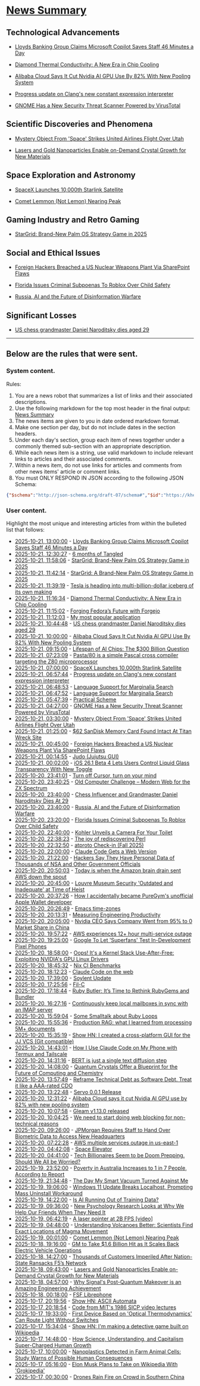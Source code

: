 # [News Summary](https://kherrick.github.io/news-summary/)

## Technological Advancements

* [Lloyds Banking Group Claims Microsoft Copilot Saves Staff 46 Minutes a Day](https://slashdot.org/story/25/10/20/223252/lloyds-banking-group-claims-microsoft-copilot-saves-staff-46-minutes-a-day?utm_source=rss1.0mainlinkanon&utm_medium=feed)

* [Diamond Thermal Conductivity: A New Era in Chip Cooling](https://spectrum.ieee.org/diamond-thermal-conductivity)

* [Alibaba Cloud Says It Cut Nvidia AI GPU Use By 82% With New Pooling System](https://hardware.slashdot.org/story/25/10/21/005243/alibaba-cloud-says-it-cut-nvidia-ai-gpu-use-by-82-with-new-pooling-system?utm_source=rss1.0mainlinkanon&utm_medium=feed)

* [Progress update on Clang's new constant expression interpreter](https://developers.redhat.com/articles/2025/10/15/clang-bytecode-interpreter-update)

* [GNOME Has a New Security Threat Scanner Powered by VirusTotal](https://soylentnews.org/article.pl?sid=25/10/20/1229240&from=rss)

## Scientific Discoveries and Phenomena

* [Mystery Object From 'Space' Strikes United Airlines Flight Over Utah](https://science.slashdot.org/story/25/10/21/0015212/mystery-object-from-space-strikes-united-airlines-flight-over-utah?utm_source=rss1.0mainlinkanon&utm_medium=feed)

* [Lasers and Gold Nanoparticles Enable on-Demand Crystal Growth for New Materials](https://soylentnews.org/article.pl?sid=25/10/16/1543247&from=rss)

## Space Exploration and Astronomy

* [SpaceX Launches 10,000th Starlink Satellite](https://tech.slashdot.org/story/25/10/21/000208/spacex-launches-10000th-starlink-satellite?utm_source=rss1.0mainlinkanon&utm_medium=feed)

* [Comet Lemmon (Not Lemon) Nearing Peak](https://soylentnews.org/article.pl?sid=25/10/18/1745254&from=rss)

## Gaming Industry and Retro Gaming

* [StarGrid: Brand-New Palm OS Strategy Game in 2025](https://quarters.captaintouch.com/blog/posts/2025-10-21-stargrid-has-arrived,-a-brand-new-palm-os-strategy-game-in-2025.html)

## Social and Ethical Issues

* [Foreign Hackers Breached a US Nuclear Weapons Plant Via SharePoint Flaws](https://it.slashdot.org/story/25/10/20/2139236/foreign-hackers-breached-a-us-nuclear-weapons-plant-via-sharepoint-flaws?utm_source=rss1.0mainlinkanon&utm_medium=feed)

* [Florida Issues Criminal Subpoenas To Roblox Over Child Safety](https://games.slashdot.org/story/25/10/20/219228/florida-issues-criminal-subpoenas-to-roblox-over-child-safety?utm_source=rss1.0mainlinkanon&utm_medium=feed)

* [Russia, AI and the Future of Disinformation Warfare](https://soylentnews.org/article.pl?sid=25/10/20/0111228&from=rss)

## Significant Losses

* [US chess grandmaster Daniel Naroditsky dies aged 29](https://www.bbc.com/news/articles/c15pz8vpjp9o)

---

## Below are the rules that were sent.

### System content.

Rules:

1. You are a news robot that summarizes a list of links and their associated descriptions.
2. Use the following markdown for the top most header in the final output: [News Summary](https://kherrick.github.io/news-summary/)
3. The news items are given to you in date ordered markdown format.
4. Make one section per day, but do not include dates in the section headers.
5. Under each day's section, group each item of news together under a commonly themed sub-section with an appropriate description.
6. While each news item is a string, use valid markdown to include relevant links to articles and their associated comments.
7. Within a news item, do not use links for articles and comments from other news items' article or comment links.
8. You must ONLY RESPOND IN JSON according to the following JSON Schema:

```json
{"$schema":"http://json-schema.org/draft-07/schema#","$id":"https://kherrick.github.io/news-summary/news-summary-schema.json","type":"object","properties":{"heading":{"type":"string"},"sections":{"type":"array","items":{"type":"object","properties":{"title":{"type":"string"},"newsItems":{"type":"array","items":{"type":"string"},"minItems":1}},"required":["title","newsItems"]},"minItems":1}},"required":["heading","sections"]}
```

### User content.

Highlight the most unique and interesting articles from within the bulleted list that follows:

* [2025-10-21, 13:00:00](https://slashdot.org/story/25/10/20/223252/lloyds-banking-group-claims-microsoft-copilot-saves-staff-46-minutes-a-day?utm_source=rss1.0mainlinkanon&amp;utm_medium=feed) - [Lloyds Banking Group Claims Microsoft Copilot Saves Staff 46 Minutes a Day](https://slashdot.org/story/25/10/20/223252/lloyds-banking-group-claims-microsoft-copilot-saves-staff-46-minutes-a-day?utm_source=rss1.0mainlinkanon&amp;utm_medium=feed)
* [2025-10-21, 12:30:27](https://lobste.rs/s/bsckho/6_months_tangled) - [6 months of Tangled](https://blog.tangled.org/6-months)
* [2025-10-21, 11:58:06](https://lobste.rs/s/znhl2p/stargrid_brand_new_palm_os_strategy_game) - [StarGrid: Brand-New Palm OS Strategy Game in 2025](https://quarters.captaintouch.com/blog/posts/2025-10-21-stargrid-has-arrived,-a-brand-new-palm-os-strategy-game-in-2025.html)
* [2025-10-21, 11:42:14](https://news.ycombinator.com/item?id=45654660) - [StarGrid: A Brand-New Palm OS Strategy Game in 2025](https://quarters.captaintouch.com/blog/posts/2025-10-21-stargrid-has-arrived,-a-brand-new-palm-os-strategy-game-in-2025.html)
* [2025-10-21, 11:39:19](https://news.ycombinator.com/item?id=45654635) - [Tesla is heading into multi-billion-dollar iceberg of its own making](https://electrek.co/2025/10/20/tesla-heading-into-multi-billion-dollar-iceberg-of-own-making/)
* [2025-10-21, 11:16:34](https://news.ycombinator.com/item?id=45654512) - [Diamond Thermal Conductivity: A New Era in Chip Cooling](https://spectrum.ieee.org/diamond-thermal-conductivity)
* [2025-10-21, 11:15:02](https://lobste.rs/s/9s7f00/forging_fedora_s_future_with_forgejo) - [Forging Fedora’s Future with Forgejo](https://communityblog.fedoraproject.org/forging-fedoras-future-with-forgejo/)
* [2025-10-21, 11:12:03](https://lobste.rs/s/0zqebs/my_most_popular_application) - [My most popular application](https://blog.6nok.org/my-most-popular-application/)
* [2025-10-21, 10:44:48](https://news.ycombinator.com/item?id=45654382) - [US chess grandmaster Daniel Naroditsky dies aged 29](https://www.bbc.com/news/articles/c15pz8vpjp9o)
* [2025-10-21, 10:00:00](https://hardware.slashdot.org/story/25/10/21/005243/alibaba-cloud-says-it-cut-nvidia-ai-gpu-use-by-82-with-new-pooling-system?utm_source=rss1.0mainlinkanon&amp;utm_medium=feed) - [Alibaba Cloud Says It Cut Nvidia AI GPU Use By 82% With New Pooling System](https://hardware.slashdot.org/story/25/10/21/005243/alibaba-cloud-says-it-cut-nvidia-ai-gpu-use-by-82-with-new-pooling-system?utm_source=rss1.0mainlinkanon&amp;utm_medium=feed)
* [2025-10-21, 09:15:00](https://soylentnews.org/article.pl?sid=25/10/20/1236216&amp;from=rss) - [Lifespan of AI Chips: The $300 Billion Question](https://soylentnews.org/article.pl?sid=25/10/20/1236216&amp;from=rss)
* [2025-10-21, 07:23:09](https://news.ycombinator.com/item?id=45653330) - [Pasta/80 is a simple Pascal cross compiler targeting the Z80 microprocessor](https://github.com/pleumann/pasta80)
* [2025-10-21, 07:00:00](https://tech.slashdot.org/story/25/10/21/000208/spacex-launches-10000th-starlink-satellite?utm_source=rss1.0mainlinkanon&amp;utm_medium=feed) - [SpaceX Launches 10,000th Starlink Satellite](https://tech.slashdot.org/story/25/10/21/000208/spacex-launches-10000th-starlink-satellite?utm_source=rss1.0mainlinkanon&amp;utm_medium=feed)
* [2025-10-21, 06:57:44](https://lobste.rs/s/hs1cua/progress_update_on_clang_s_new_constant) - [Progress update on Clang&apos;s new constant expression interpreter](https://developers.redhat.com/articles/2025/10/15/clang-bytecode-interpreter-update)
* [2025-10-21, 06:48:53](https://news.ycombinator.com/item?id=45653143) - [Language Support for Marginalia Search](https://www.marginalia.nu/log/a_126_multilingual/)
* [2025-10-21, 06:47:52](https://lobste.rs/s/dr08yt/language_support_for_marginalia_search) - [Language Support for Marginalia Search](https://www.marginalia.nu/log/a_126_multilingual/)
* [2025-10-21, 05:47:39](https://news.ycombinator.com/item?id=45652859) - [Practical Scheme](https://practical-scheme.net/index.html#docs)
* [2025-10-21, 04:27:00](https://soylentnews.org/article.pl?sid=25/10/20/1229240&amp;from=rss) - [GNOME Has a New Security Threat Scanner Powered by VirusTotal](https://soylentnews.org/article.pl?sid=25/10/20/1229240&amp;from=rss)
* [2025-10-21, 03:30:00](https://science.slashdot.org/story/25/10/21/0015212/mystery-object-from-space-strikes-united-airlines-flight-over-utah?utm_source=rss1.0mainlinkanon&amp;utm_medium=feed) - [Mystery Object From &apos;Space&apos; Strikes United Airlines Flight Over Utah](https://science.slashdot.org/story/25/10/21/0015212/mystery-object-from-space-strikes-united-airlines-flight-over-utah?utm_source=rss1.0mainlinkanon&amp;utm_medium=feed)
* [2025-10-21, 01:25:00](https://hardware.slashdot.org/story/25/10/20/2155249/62-sandisk-memory-card-found-intact-at-titan-wreck-site?utm_source=rss1.0mainlinkanon&amp;utm_medium=feed) - [$62 SanDisk Memory Card Found Intact At Titan Wreck Site](https://hardware.slashdot.org/story/25/10/20/2155249/62-sandisk-memory-card-found-intact-at-titan-wreck-site?utm_source=rss1.0mainlinkanon&amp;utm_medium=feed)
* [2025-10-21, 00:45:00](https://it.slashdot.org/story/25/10/20/2139236/foreign-hackers-breached-a-us-nuclear-weapons-plant-via-sharepoint-flaws?utm_source=rss1.0mainlinkanon&amp;utm_medium=feed) - [Foreign Hackers Breached a US Nuclear Weapons Plant Via SharePoint Flaws](https://it.slashdot.org/story/25/10/20/2139236/foreign-hackers-breached-a-us-nuclear-weapons-plant-via-sharepoint-flaws?utm_source=rss1.0mainlinkanon&amp;utm_medium=feed)
* [2025-10-21, 00:14:55](https://lobste.rs/s/lhkipb/judo_jujutsu_gui) - [Judo (Jujutsu GUI)](https://judojj.com/)
* [2025-10-21, 00:02:00](https://apple.slashdot.org/story/25/10/20/2113254/ios-261-beta-4-lets-users-control-liquid-glass-transparency-with-new-toggle?utm_source=rss1.0mainlinkanon&amp;utm_medium=feed) - [iOS 26.1 Beta 4 Lets Users Control Liquid Glass Transparency With New Toggle](https://apple.slashdot.org/story/25/10/20/2113254/ios-261-beta-4-lets-users-control-liquid-glass-transparency-with-new-toggle?utm_source=rss1.0mainlinkanon&amp;utm_medium=feed)
* [2025-10-20, 23:41:01](https://lobste.rs/s/povey7/turn_off_cursor_turn_on_your_mind) - [Turn off Cursor, turn on your mind](https://allvpv.org/turn-off-cursor/)
* [2025-10-20, 23:40:25](https://news.ycombinator.com/item?id=45650792) - [Old Computer Challenge – Modern Web for the ZX Spectrum](https://0x00.cl/blog/2025/occ-2025/)
* [2025-10-20, 23:40:00](https://games.slashdot.org/story/25/10/20/2126230/chess-influencer-and-grandmaster-daniel-naroditsky-dies-at-29?utm_source=rss1.0mainlinkanon&amp;utm_medium=feed) - [Chess Influencer and Grandmaster Daniel Naroditsky Dies At 29](https://games.slashdot.org/story/25/10/20/2126230/chess-influencer-and-grandmaster-daniel-naroditsky-dies-at-29?utm_source=rss1.0mainlinkanon&amp;utm_medium=feed)
* [2025-10-20, 23:40:00](https://soylentnews.org/article.pl?sid=25/10/20/0111228&amp;from=rss) - [Russia, AI and the Future of Disinformation Warfare](https://soylentnews.org/article.pl?sid=25/10/20/0111228&amp;from=rss)
* [2025-10-20, 23:20:00](https://games.slashdot.org/story/25/10/20/219228/florida-issues-criminal-subpoenas-to-roblox-over-child-safety?utm_source=rss1.0mainlinkanon&amp;utm_medium=feed) - [Florida Issues Criminal Subpoenas To Roblox Over Child Safety](https://games.slashdot.org/story/25/10/20/219228/florida-issues-criminal-subpoenas-to-roblox-over-child-safety?utm_source=rss1.0mainlinkanon&amp;utm_medium=feed)
* [2025-10-20, 22:40:00](https://mobile.slashdot.org/story/25/10/20/212258/kohler-unveils-a-camera-for-your-toilet?utm_source=rss1.0mainlinkanon&amp;utm_medium=feed) - [Kohler Unveils a Camera For Your Toilet](https://mobile.slashdot.org/story/25/10/20/212258/kohler-unveils-a-camera-for-your-toilet?utm_source=rss1.0mainlinkanon&amp;utm_medium=feed)
* [2025-10-20, 22:38:23](https://lobste.rs/s/xdljm2/joy_rediscovering_perl) - [The joy of rediscovering Perl](https://blog.zerodogg.org/2025/10/13/the-joy-of-rediscovering-perl/)
* [2025-10-20, 22:32:50](https://lobste.rs/s/kxjcte/atproto_check_fall_2025) - [atproto Check-in (Fall 2025)](https://docs.bsky.app/blog/protocol-checkin-fall-2025)
* [2025-10-20, 22:00:00](https://slashdot.org/story/25/10/20/2059211/claude-code-gets-a-web-version?utm_source=rss1.0mainlinkanon&amp;utm_medium=feed) - [Claude Code Gets a Web Version](https://slashdot.org/story/25/10/20/2059211/claude-code-gets-a-web-version?utm_source=rss1.0mainlinkanon&amp;utm_medium=feed)
* [2025-10-20, 21:22:00](https://news.slashdot.org/story/25/10/20/204219/hackers-say-they-have-personal-data-of-thousands-of-nsa-and-other-government-officials?utm_source=rss1.0mainlinkanon&amp;utm_medium=feed) - [Hackers Say They Have Personal Data of Thousands of NSA and Other Government Officials](https://news.slashdot.org/story/25/10/20/204219/hackers-say-they-have-personal-data-of-thousands-of-nsa-and-other-government-officials?utm_source=rss1.0mainlinkanon&amp;utm_medium=feed)
* [2025-10-20, 20:50:03](https://news.ycombinator.com/item?id=45649178) - [Today is when the Amazon brain drain sent AWS down the spout](https://www.theregister.com/2025/10/20/aws_outage_amazon_brain_drain_corey_quinn/)
* [2025-10-20, 20:45:00](https://it.slashdot.org/story/25/10/20/1957202/louvre-museum-security-outdated-and-inadequate-at-time-of-heist?utm_source=rss1.0mainlinkanon&amp;utm_medium=feed) - [Louvre Museum Security &apos;Outdated and Inadequate&apos; at Time of Heist](https://it.slashdot.org/story/25/10/20/1957202/louvre-museum-security-outdated-and-inadequate-at-time-of-heist?utm_source=rss1.0mainlinkanon&amp;utm_medium=feed)
* [2025-10-20, 20:37:26](https://lobste.rs/s/iwcmyh/how_i_accidentally_became_puregym_s) - [How I accidentally became PureGym&apos;s unofficial Apple Wallet developer](https://drobinin.com/posts/how-i-accidentally-became-puregyms-unofficial-apple-wallet-developer/)
* [2025-10-20, 20:26:49](https://lobste.rs/s/dou6g6/emacs_time_zones) - [Emacs time-zones](https://xenodium.com/emacs-time-zones-mode)
* [2025-10-20, 20:13:31](https://lobste.rs/s/kqczws/measuring_engineering_productivity) - [Measuring Engineering Productivity](https://justoffbyone.com/posts/measuring-engineering-productivity/)
* [2025-10-20, 20:05:00](https://tech.slashdot.org/story/25/10/20/1934203/nvidia-ceo-says-company-went-from-95-to-0-market-share-in-china?utm_source=rss1.0mainlinkanon&amp;utm_medium=feed) - [Nvidia CEO Says Company Went from 95% to 0 Market Share in China](https://tech.slashdot.org/story/25/10/20/1934203/nvidia-ceo-says-company-went-from-95-to-0-market-share-in-china?utm_source=rss1.0mainlinkanon&amp;utm_medium=feed)
* [2025-10-20, 19:57:22](https://lobste.rs/s/hxwjvp/aws_experiences_12_hour_multi_service) - [AWS experiences 12+ hour multi-service outage](https://health.aws.amazon.com/health/status?ts=20251020)
* [2025-10-20, 19:25:00](https://tech.slashdot.org/story/25/10/20/1925216/google-to-let-superfans-test-in-development-pixel-phones?utm_source=rss1.0mainlinkanon&amp;utm_medium=feed) - [Google To Let &apos;Superfans&apos; Test In-Development Pixel Phones](https://tech.slashdot.org/story/25/10/20/1925216/google-to-let-superfans-test-in-development-pixel-phones?utm_source=rss1.0mainlinkanon&amp;utm_medium=feed)
* [2025-10-20, 18:58:00](https://soylentnews.org/article.pl?sid=25/10/18/1822203&amp;from=rss) - [Oops! It&apos;s a Kernel Stack Use-After-Free: Exploiting NVIDIA&apos;s GPU Linux Drivers](https://soylentnews.org/article.pl?sid=25/10/18/1822203&amp;from=rss)
* [2025-10-20, 18:45:32](https://lobste.rs/s/yvebbf/nix_ci_benchmarks) - [Nix CI Benchmarks](https://garnix-io.github.io/benchmarks)
* [2025-10-20, 18:12:23](https://news.ycombinator.com/item?id=45647166) - [Claude Code on the web](https://www.anthropic.com/news/claude-code-on-the-web)
* [2025-10-20, 17:39:00](https://soylentnews.org/meta/article.pl?sid=25/10/20/098210&amp;from=rss) - [Soylent Update](https://soylentnews.org/meta/article.pl?sid=25/10/20/098210&amp;from=rss)
* [2025-10-20, 17:25:56](https://lobste.rs/s/xyg1fu/fil_c) - [Fil-C](https://fil-c.org)
* [2025-10-20, 17:18:44](https://lobste.rs/s/qza35k/ruby_butler_it_s_time_rethink_rubygems) - [Ruby Butler: It’s Time to Rethink RubyGems and Bundler](https://rubyelders.com/writings/2025-10-ruby-butler-1.html)
* [2025-10-20, 16:27:16](https://lobste.rs/s/i6ivt5/continuously_keep_local_mailboxes_sync) - [Continuously keep local mailboxes in sync with an IMAP server](https://whynothugo.nl/journal/2025/10/15/introducing-imapgoose/)
* [2025-10-20, 15:59:04](https://lobste.rs/s/6srxig/some_smalltalk_about_ruby_loops) - [Some Smalltalk about Ruby Loops](https://tech.stonecharioteer.com/posts/2025/ruby-loops/)
* [2025-10-20, 15:55:36](https://news.ycombinator.com/item?id=45645349) - [Production RAG: what I learned from processing 5M+ documents](https://blog.abdellatif.io/production-rag-processing-5m-documents)
* [2025-10-20, 15:35:19](https://news.ycombinator.com/item?id=45645120) - [Show HN: I created a cross-platform GUI for the JJ VCS (Git compatible)](https://judojj.com)
* [2025-10-20, 14:43:01](https://lobste.rs/s/px0gr0/how_i_use_claude_code_on_my_phone_with) - [How I Use Claude Code on My Phone with Termux and Tailscale](https://www.skeptrune.com/posts/claude-code-on-mobile-termux-tailscale/)
* [2025-10-20, 14:31:16](https://news.ycombinator.com/item?id=45644328) - [BERT is just a single text diffusion step](https://nathan.rs/posts/roberta-diffusion/)
* [2025-10-20, 14:08:00](https://soylentnews.org/article.pl?sid=25/10/18/180239&amp;from=rss) - [Quantum Crystals Offer a Blueprint for the Future of Computing and Chemistry](https://soylentnews.org/article.pl?sid=25/10/18/180239&amp;from=rss)
* [2025-10-20, 13:57:49](https://lobste.rs/s/ofpmxn/reframe_technical_debt_as_software_debt) - [Reframe Technical Debt as Software Debt. Treat it like a AAA-rated CDO](https://www.evalapply.org/posts/software-debt/index.html)
* [2025-10-20, 13:22:48](https://lobste.rs/s/63tgtm/servo_0_0_1_release) - [Servo 0.0.1 Release](https://servo.org/blog/2025/10/20/servo-0.0.1-release/)
* [2025-10-20, 12:31:22](https://news.ycombinator.com/item?id=45643163) - [Alibaba Cloud says it cut Nvidia AI GPU use by 82% with new pooling system](https://www.tomshardware.com/tech-industry/semiconductors/alibaba-says-new-pooling-system-cut-nvidia-gpu-use-by-82-percent)
* [2025-10-20, 10:07:58](https://lobste.rs/s/qlof7u/gleam_v1_13_0_released) - [Gleam v1.13.0 released](https://gleam.run/news/formalising-external-apis/)
* [2025-10-20, 10:04:25](https://lobste.rs/s/xtunoa/we_need_start_doing_web_blocking_for_non) - [We need to start doing web blocking for non-technical reasons](https://utcc.utoronto.ca/~cks/space/blog/web/WeShouldBlockForSocialReasons?showcomments)
* [2025-10-20, 09:26:00](https://soylentnews.org/article.pl?sid=25/10/18/1749235&amp;from=rss) - [JPMorgan Requires Staff to Hand Over Biometric Data to Access New Headquarters](https://soylentnews.org/article.pl?sid=25/10/18/1749235&amp;from=rss)
* [2025-10-20, 07:22:28](https://news.ycombinator.com/item?id=45640838) - [AWS multiple services outage in us-east-1](https://health.aws.amazon.com/health/status?ts=20251020)
* [2025-10-20, 04:42:08](https://news.ycombinator.com/item?id=45640226) - [Space Elevator](https://neal.fun/space-elevator/)
* [2025-10-20, 04:41:00](https://soylentnews.org/article.pl?sid=25/10/16/1551203&amp;from=rss) - [Tech Billionaires Seem to be Doom Prepping. Should We All be Worried?](https://soylentnews.org/article.pl?sid=25/10/16/1551203&amp;from=rss)
* [2025-10-19, 23:52:00](https://soylentnews.org/article.pl?sid=25/10/18/004205&amp;from=rss) - [Poverty in Australia Increases to 1 in 7 People, According to Report](https://soylentnews.org/article.pl?sid=25/10/18/004205&amp;from=rss)
* [2025-10-19, 21:34:48](https://lobste.rs/s/aovn8c/day_my_smart_vacuum_turned_against_me) - [The Day My Smart Vacuum Turned Against Me](https://codetiger.github.io/blog/the-day-my-smart-vacuum-turned-against-me/)
* [2025-10-19, 19:06:00](https://soylentnews.org/article.pl?sid=25/10/18/002218&amp;from=rss) - [Windows 11 Update Breaks Localhost, Prompting Mass Uninstall Workaround](https://soylentnews.org/article.pl?sid=25/10/18/002218&amp;from=rss)
* [2025-10-19, 14:22:00](https://soylentnews.org/article.pl?sid=25/10/18/000230&amp;from=rss) - [Is AI Running Out of Training Data?](https://soylentnews.org/article.pl?sid=25/10/18/000230&amp;from=rss)
* [2025-10-19, 09:36:00](https://soylentnews.org/article.pl?sid=25/10/17/2341221&amp;from=rss) - [New Psychology Research Looks at Why We Help Our Friends When They Need It](https://soylentnews.org/article.pl?sid=25/10/17/2341221&amp;from=rss)
* [2025-10-19, 06:42:19](https://news.ycombinator.com/item?id=45632429) - [A laser pointer at 2B FPS [video]](https://www.youtube.com/watch?v=o4TdHrMi6do)
* [2025-10-19, 04:48:00](https://soylentnews.org/article.pl?sid=25/10/17/1219257&amp;from=rss) - [Understanding Volcanoes Better: Scientists Find Exact Locations of Magma Movement](https://soylentnews.org/article.pl?sid=25/10/17/1219257&amp;from=rss)
* [2025-10-19, 00:01:00](https://soylentnews.org/article.pl?sid=25/10/18/1745254&amp;from=rss) - [Comet Lemmon (Not Lemon) Nearing Peak](https://soylentnews.org/article.pl?sid=25/10/18/1745254&amp;from=rss)
* [2025-10-18, 19:16:00](https://soylentnews.org/article.pl?sid=25/10/16/1547215&amp;from=rss) - [GM to Take $1.6 Billion Hit as It Scales Back Electric Vehicle Operations](https://soylentnews.org/article.pl?sid=25/10/16/1547215&amp;from=rss)
* [2025-10-18, 14:27:00](https://soylentnews.org/article.pl?sid=25/10/16/1545234&amp;from=rss) - [Thousands of Customers Imperiled After Nation-State Ransacks F5’s Network](https://soylentnews.org/article.pl?sid=25/10/16/1545234&amp;from=rss)
* [2025-10-18, 09:43:00](https://soylentnews.org/article.pl?sid=25/10/16/1543247&amp;from=rss) - [Lasers and Gold Nanoparticles Enable on-Demand Crystal Growth for New Materials](https://soylentnews.org/article.pl?sid=25/10/16/1543247&amp;from=rss)
* [2025-10-18, 04:57:00](https://soylentnews.org/article.pl?sid=25/10/16/1538252&amp;from=rss) - [Why Signal&apos;s Post-Quantum Makeover is an Amazing Engineering Achievement](https://soylentnews.org/article.pl?sid=25/10/16/1538252&amp;from=rss)
* [2025-10-18, 00:18:00](https://soylentnews.org/article.pl?sid=25/10/16/1534249&amp;from=rss) - [FSF Librephone](https://soylentnews.org/article.pl?sid=25/10/16/1534249&amp;from=rss)
* [2025-10-17, 20:19:56](https://news.ycombinator.com/item?id=45621571) - [Show HN: ASCII Automata](https://hlnet.neocities.org/ascii-automata/)
* [2025-10-17, 20:18:54](https://news.ycombinator.com/item?id=45621557) - [Code from MIT&apos;s 1986 SICP video lectures](https://github.com/felipap/sicp-code)
* [2025-10-17, 19:33:00](https://soylentnews.org/article.pl?sid=25/10/16/0136252&amp;from=rss) - [First Device Based on &apos;Optical Thermodynamics&apos; Can Route Light Without Switches](https://soylentnews.org/article.pl?sid=25/10/16/0136252&amp;from=rss)
* [2025-10-17, 15:34:04](https://news.ycombinator.com/item?id=45617948) - [Show HN: I&apos;m making a detective game built on Wikipedia](https://detective.wiki/)
* [2025-10-17, 14:48:00](https://soylentnews.org/article.pl?sid=25/10/16/0130242&amp;from=rss) - [How Science, Understanding, and Capitalism Super-Charged Human Growth](https://soylentnews.org/article.pl?sid=25/10/16/0130242&amp;from=rss)
* [2025-10-17, 10:00:00](https://soylentnews.org/article.pl?sid=25/10/16/0122209&amp;from=rss) - [Nanoplastics Detected in Farm Animal Cells: Study Warns of Possible Human Consequences](https://soylentnews.org/article.pl?sid=25/10/16/0122209&amp;from=rss)
* [2025-10-17, 05:16:00](https://soylentnews.org/article.pl?sid=25/10/16/0117201&amp;from=rss) - [Elon Musk Plans to Take on Wikipedia With &apos;Grokipedia&apos;](https://soylentnews.org/article.pl?sid=25/10/16/0117201&amp;from=rss)
* [2025-10-17, 00:30:00](https://soylentnews.org/article.pl?sid=25/10/16/0112201&amp;from=rss) - [Drones Rain Fire on Crowd in Southern China](https://soylentnews.org/article.pl?sid=25/10/16/0112201&amp;from=rss)
